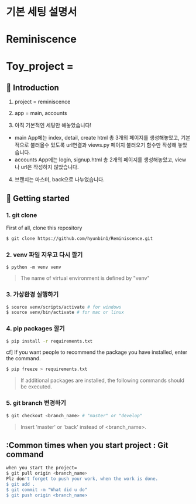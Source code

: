 <h1> 기본 세팅 설명서 </h2>

# Reminiscence

Toy_project = 
===

📖 Introduction
---

1. project = reminiscence

2. app = main, accounts

3. 아직 기본적인 세팅만 해놓았습니다!

- main App에는 index, detail, create html 총 3개의 페이지를 생성해놓았고,
  기본적으로 불러올수 있도록 url연결과 views.py 페이지 불러오기 함수만 작성해 놓았습니다.
- accounts App에는 login, signup.html 총 2개의 페이지를 생성해놓았고,
  view나 url은 작성하지 않았습니다.

4. 브랜치는 마스터, back으로 나누었습니다.


🏁 Getting started
---

### 1. git clone

First of all, clone this repository

```bash
$ git clone https://github.com/hyunbin1/Reminiscence.git
```

### 2.  venv 파일 지우고 다시 깔기

```[terminal] bash
$ python -m venv venv
```
> The name of virtual environment is defined by "venv"

### 3. 가상환경 실행하기
```bash
$ source venv/scripts/activate # for windows
$ source venv/bin/activate # for mac or linux
```

### 4. pip packages 깔기

```bash
$ pip install -r requirements.txt
```

cf] If you want people to recommend the package you have installed, enter the command.

```bash
$ pip freeze > requirements.txt
```

> If additional packages are installed, the following commands should be executed.

### 5. git branch 변경하기


```bash
$ git checkout <branch_name> # "master" or "develop"
```

> Insert 'master' or 'back' instead of <branch_name>.


:Common times when you start project : Git command
---

```bash
when you start the project=
$ git pull origin <branch_name>
Plz don't forget to push your work, when the work is done.
$ git add .
$ git commit -m "What did u do"
$ git push origin <branch_name>
```

